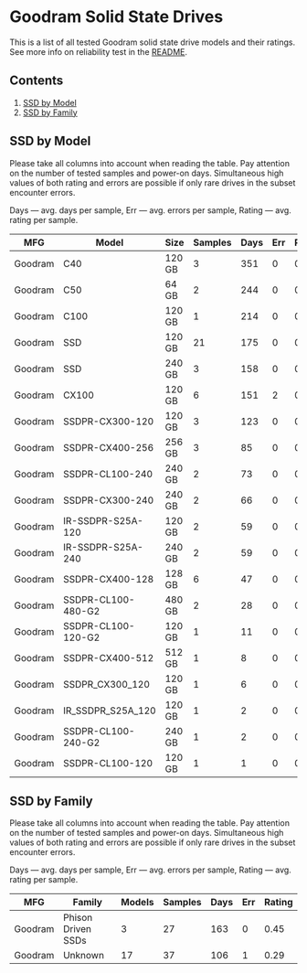 Goodram Solid State Drives
==========================

This is a list of all tested Goodram solid state drive models and their ratings. See
more info on reliability test in the [README](https://github.com/linuxhw/SMART).

Contents
--------

1. [ SSD by Model  ](#ssd-by-model)
2. [ SSD by Family ](#ssd-by-family)

SSD by Model
------------

Please take all columns into account when reading the table. Pay attention on the
number of tested samples and power-on days. Simultaneous high values of both rating
and errors are possible if only rare drives in the subset encounter errors.

Days   — avg. days per sample,
Err    — avg. errors per sample,
Rating — avg. rating per sample.

| MFG       | Model              | Size   | Samples | Days  | Err   | Rating |
|-----------|--------------------|--------|---------|-------|-------|--------|
| Goodram   | C40                | 120 GB | 3       | 351   | 0     | 0.96   |
| Goodram   | C50                | 64 GB  | 2       | 244   | 0     | 0.67   |
| Goodram   | C100               | 120 GB | 1       | 214   | 0     | 0.59   |
| Goodram   | SSD                | 120 GB | 21      | 175   | 0     | 0.48   |
| Goodram   | SSD                | 240 GB | 3       | 158   | 0     | 0.44   |
| Goodram   | CX100              | 120 GB | 6       | 151   | 2     | 0.39   |
| Goodram   | SSDPR-CX300-120    | 120 GB | 3       | 123   | 0     | 0.34   |
| Goodram   | SSDPR-CX400-256    | 256 GB | 3       | 85    | 0     | 0.23   |
| Goodram   | SSDPR-CL100-240    | 240 GB | 2       | 73    | 0     | 0.20   |
| Goodram   | SSDPR-CX300-240    | 240 GB | 2       | 66    | 0     | 0.18   |
| Goodram   | IR-SSDPR-S25A-120  | 120 GB | 2       | 59    | 0     | 0.16   |
| Goodram   | IR-SSDPR-S25A-240  | 240 GB | 2       | 59    | 0     | 0.16   |
| Goodram   | SSDPR-CX400-128    | 128 GB | 6       | 47    | 0     | 0.13   |
| Goodram   | SSDPR-CL100-480-G2 | 480 GB | 2       | 28    | 0     | 0.08   |
| Goodram   | SSDPR-CL100-120-G2 | 120 GB | 1       | 11    | 0     | 0.03   |
| Goodram   | SSDPR-CX400-512    | 512 GB | 1       | 8     | 0     | 0.02   |
| Goodram   | SSDPR_CX300_120    | 120 GB | 1       | 6     | 0     | 0.02   |
| Goodram   | IR_SSDPR_S25A_120  | 120 GB | 1       | 2     | 0     | 0.01   |
| Goodram   | SSDPR-CL100-240-G2 | 240 GB | 1       | 2     | 0     | 0.01   |
| Goodram   | SSDPR-CL100-120    | 120 GB | 1       | 1     | 0     | 0.00   |

SSD by Family
-------------

Please take all columns into account when reading the table. Pay attention on the
number of tested samples and power-on days. Simultaneous high values of both rating
and errors are possible if only rare drives in the subset encounter errors.

Days   — avg. days per sample,
Err    — avg. errors per sample,
Rating — avg. rating per sample.

| MFG       | Family                 | Models | Samples | Days  | Err   | Rating |
|-----------|------------------------|--------|---------|-------|-------|--------|
| Goodram   | Phison Driven SSDs     | 3      | 27      | 163   | 0     | 0.45   |
| Goodram   | Unknown                | 17     | 37      | 106   | 1     | 0.29   |
